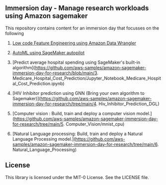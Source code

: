 ## Immersion day - Manage research workloads using Amazon sagemaker

This repository contains content for an immersion day that focusses on the following
1) [Low code Feature Engineering using Amazon Data Wrangler](https://catalog.us-east-1.prod.workshops.aws/workshops/f560a788-af64-4e5a-a02c-a6c88516ab02/en-US/industrylab/healthcare/readmission/part-1)    
   
2) [AutoML using SageMaker autopilot]( https://catalog.us-east-1.prod.workshops.aws/workshops/f560a788-af64-4e5a-a02c-a6c88516ab02/en-US/industrylab/healthcare/readmission/part-2 )  
3) [Predict average hospital spending using SageMaker's built-in algorithm](https://github.com/aws-samples/amazon-sagemaker-immersion-day-for-research/blob/main/3. Medicare_Hospital_Cost_Prediction/Jupyter_Notebook_Medicare_Hospital_Cost_Prediction.ipynb)
4) [HIV Inhibitor prediction using GNN (Bring your own algorithm to Sagemaker)](https://github.com/aws-samples/amazon-sagemaker-immersion-day-for-research/tree/main/4. Hiv_Inhibitor_Prediction_DGL)
5) [Computer vision : Build, train and deploy a computer vision model.](https://github.com/aws-samples/amazon-sagemaker-immersion-day-for-research/tree/main/5. Computer_Vision/mnist_cpu)
6) [Natural Language processing: Build, train and deploy a Natural Language Processing model.](https://github.com/aws-samples/amazon-sagemaker-immersion-day-for-research/tree/main/6. Natural_Language_Processing)



## License

This library is licensed under the MIT-0 License. See the LICENSE file.

